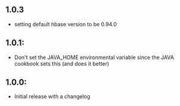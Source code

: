 ## 1.0.3
* setting default hbase version to be 0.94.0

## 1.0.1:
* Don't set the JAVA_HOME environmental variable since the JAVA cookbook sets this (and does it better)

## 1.0.0:
* Initial release with a changelog
